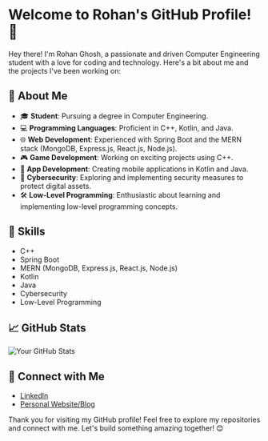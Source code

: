 # Welcome to Rohan's GitHub Profile! 👋

Hey there! I'm Rohan Ghosh, a passionate and driven Computer Engineering student with a love for coding and technology. Here's a bit about me and the projects I've been working on:

## 🚀 About Me
- 🎓 **Student**: Pursuing a degree in Computer Engineering.
- 💻 **Programming Languages**: Proficient in C++, Kotlin, and Java.
- 🌐 **Web Development**: Experienced with Spring Boot and the MERN stack (MongoDB, Express.js, React.js, Node.js).
- 🎮 **Game Development**: Working on exciting projects using C++.
- 📱 **App Development**: Creating mobile applications in Kotlin and Java.
- 🔐 **Cybersecurity**: Exploring and implementing security measures to protect digital assets.
- 🛠 **Low-Level Programming**: Enthusiastic about learning and implementing low-level programming concepts.

## 🌟 Skills
- C++
- Spring Boot
- MERN (MongoDB, Express.js, React.js, Node.js)
- Kotlin
- Java
- Cybersecurity
- Low-Level Programming

## 📈 GitHub Stats
![Your GitHub Stats](https://github-readme-stats.vercel.app/api?username=rohanchristos&show_icons=true&theme=radical)

## 🔗 Connect with Me
- [LinkedIn](https://www.linkedin.com/in/rohan-ghosh-50397b20a?utm_source=share&utm_campaign=share_via&utm_content=profile&utm_medium=android_app)
- [Personal Website/Blog](https://hashnode.com/@RohanGhosh)

  
Thank you for visiting my GitHub profile! Feel free to explore my repositories and connect with me. Let's build something amazing together! 😊
